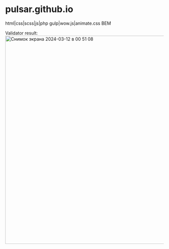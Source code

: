 # pulsar.github.io

html|css|scss|js|php
gulp|wow.js|animate.css
BEM

Validator result:
<img width="661" alt="Снимок экрана 2024-03-12 в 00 51 08" src="https://github.com/ivanpohorilyi/pulsar.github.io/assets/78176713/24d13701-e6c0-4a87-be11-ad3c2815d7aa">
